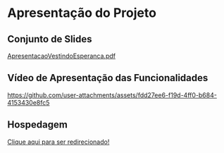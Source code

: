 # Apresentação do Projeto

## Conjunto de Slides

[ApresentacaoVestindoEsperanca.pdf](https://github.com/user-attachments/files/20786693/ApresentacaoVestindoEsperanca.pdf)

## Vídeo de Apresentação das Funcionalidades

https://github.com/user-attachments/assets/fdd27ee6-f19d-4ff0-b684-4153430e8fc5

## Hospedagem

[Clique aqui para ser redirecionado!](https://icei-puc-minas-pmv-ads.github.io/pmv-ads-2025-2-e1-proj-web-t10-g4-turma-10/codigo-fonte/index.html)
